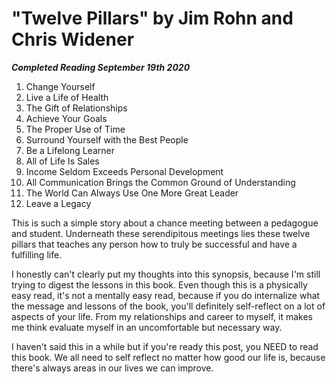 # "Twelve Pillars" by Jim Rohn and Chris Widener

***Completed Reading September 19th 2020***

1. Change Yourself
2. Live a Life of Health
3. The Gift of Relationships
4. Achieve Your Goals
5. The Proper Use of Time
6. Surround Yourself with the Best People
7. Be a Lifelong Learner
8. All of Life Is Sales
9. Income Seldom Exceeds Personal Development
10. All Communication Brings the Common Ground of Understanding
11. The World Can Always Use One More Great Leader
12. Leave a Legacy

This is such a simple story about a chance meeting between a pedagogue and student. Underneath these serendipitous meetings lies these twelve pillars that teaches any person how to truly be successful and have a fulfilling life.

I honestly can't clearly put my thoughts into this synopsis, because I'm still trying to digest the lessons in this book. Even though this is a physically easy read, it's not a mentally easy read, because if you do internalize what the message and lessons of the book, you'll definitely self-reflect on a lot of aspects of your life. From my relationships and career to myself, it makes me think evaluate myself in an uncomfortable but necessary way.

I haven't said this in a while but if you're ready this post, you NEED to read this book. We all need to self reflect no matter how good our life is, because there's always areas in our lives we can improve.
